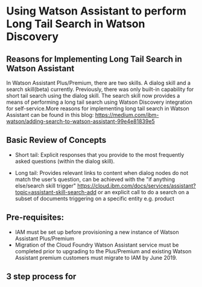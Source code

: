 # Using Watson Assistant to perform Long Tail Search in Watson Discovery

## Reasons for Implementing Long Tail Search in Watson Assistant

In Watson Assistant Plus/Premium, there are two skills. A dialog skill and a search skill(beta) currently. Previously, there was only built-in capability for short tail search using the dialog skill. The search skill now provides a means of performing a long tail search using Watson Discovery integration for self-service.More reasons for implementing long tail search in Watson Assistant can be found in this blog: https://medium.com/ibm-watson/adding-search-to-watson-assistant-99e4e81839e5


## Basic Review of Concepts
- Short tail: Explicit responses that you provide to the most frequently asked questions (within the dialog skill).<br>

- Long tail: Provides relevant links to content when dialog nodes do not match the user’s question, can be achieved with the                      "if anything else/search skill trigger" https://cloud.ibm.com/docs/services/assistant?topic=assistant-skill-search-add or an explicit call to do a search on a subset of documents triggering on a specific entity e.g. product


## Pre-requisites:
- IAM must be set up before provisioning a new instance of Watson Assistant Plus/Premium 
- Migration of the Cloud Foundry Watson Assistant service must be completed prior to upgrading to the Plus/Premium and existing Watson Assistant premium customers must migrate to IAM by June 2019. 
  
  
## 3 step process for 
  
  

  
  

